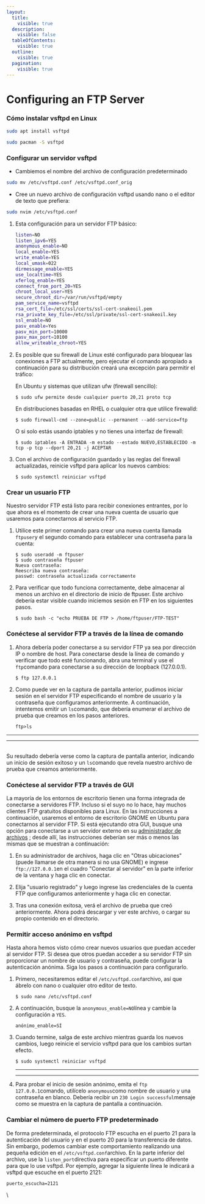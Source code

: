 ```yaml
---
layout:
  title:
    visible: true
  description:
    visible: false
  tableOfContents:
    visible: true
  outline:
    visible: true
  pagination:
    visible: true
---
```


# Configuring an FTP Server

### Cómo instalar vsftpd en Linux

```bash
sudo apt install vsftpd
```

```bash
sudo pacman -S vsftpd
```

### Configurar un servidor vsftpd

* Cambiemos el nombre del archivo de configuración predeterminado

```bash
sudo mv /etc/vsftpd.conf /etc/vsftpd.conf_orig
```

* Cree un nuevo archivo de configuración vsftpd usando nano o el editor de texto que prefiera:

```bash
sudo nvim /etc/vsftpd.conf
```

1.  Esta configuración  para un servidor FTP básico:

    ```bash
    listen=NO
    listen_ipv6=YES
    anonymous_enable=NO
    local_enable=YES
    write_enable=YES
    local_umask=022
    dirmessage_enable=YES
    use_localtime=YES
    xferlog_enable=YES
    connect_from_port_20=YES
    chroot_local_user=YES
    secure_chroot_dir=/var/run/vsftpd/empty
    pam_service_name=vsftpd
    rsa_cert_file=/etc/ssl/certs/ssl-cert-snakeoil.pem
    rsa_private_key_file=/etc/ssl/private/ssl-cert-snakeoil.key
    ssl_enable=NO
    pasv_enable=Yes
    pasv_min_port=10000
    pasv_max_port=10100
    allow_writeable_chroot=YES
    ```


2.  Es posible que su firewall de Linux esté configurado para bloquear las conexiones a FTP actualmente, pero ejecutar el comando apropiado a continuación para su distribución creará una excepción para permitir el tráfico:

    En Ubuntu y sistemas que utilizan ufw (firewall sencillo):

    ```
    $ sudo ufw permite desde cualquier puerto 20,21 proto tcp
    ```

    En distribuciones basadas en RHEL o cualquier otra que utilice firewalld:

    ```
    $ sudo firewall-cmd --zone=public --permanent --add-service=ftp
    ```

    O si solo estás usando iptables y no tienes una interfaz de firewall:

    ```
    $ sudo iptables -A ENTRADA -m estado --estado NUEVO,ESTABLECIDO -m tcp -p tcp --dport 20,21 -j ACEPTAR
    ```
3.  Con el archivo de configuración guardado y las reglas del firewall actualizadas, reinicie vsftpd para aplicar los nuevos cambios:

    ```
    $ sudo systemctl reiniciar vsftpd
    ```

### Crear un usuario FTP

Nuestro servidor FTP está listo para recibir conexiones entrantes, por lo que ahora es el momento de crear una nueva cuenta de usuario que usaremos para conectarnos al servicio FTP.

1.  Utilice este primer comando para crear una nueva cuenta llamada `ftpuser`y el segundo comando para establecer una contraseña para la cuenta:

    ```
    $ sudo useradd -m ftpuser
    $ sudo contraseña ftpuser
    Nueva contraseña:
    Reescriba nueva contraseña:
    passwd: contraseña actualizada correctamente
    ```
2.  Para verificar que todo funciona correctamente, debe almacenar al menos un archivo en el directorio de inicio de ftpuser. Este archivo debería estar visible cuando iniciemos sesión en FTP en los siguientes pasos.

    ```
    $ sudo bash -c "echo PRUEBA DE FTP > /home/ftpuser/FTP-TEST"
    ```

### Conéctese al servidor FTP a través de la línea de comando

1.  Ahora debería poder conectarse a su servidor FTP ya sea por dirección IP o nombre de host. Para conectarse desde la línea de comando y verificar que todo esté funcionando, abra una terminal y use el `ftp`comando para conectarse a su dirección de loopback (127.0.0.1).

    ```
    $ ftp 127.0.0.1
    ```


2.  Como puede ver en la captura de pantalla anterior, pudimos iniciar sesión en el servidor FTP especificando el nombre de usuario y la contraseña que configuramos anteriormente. A continuación, intentemos emitir un `ls`comando, que debería enumerar el archivo de prueba que creamos en los pasos anteriores.

    ```
    ftp>ls
    ```



***

***

\
Su resultado debería verse como la captura de pantalla anterior, indicando un inicio de sesión exitoso y un `ls`comando que revela nuestro archivo de prueba que creamos anteriormente.

### Conéctese al servidor FTP a través de GUI

La mayoría de los entornos de escritorio tienen una forma integrada de conectarse a servidores FTP. Incluso si el suyo no lo hace, hay muchos clientes FTP gratuitos disponibles para Linux. En las instrucciones a continuación, usaremos el entorno de escritorio GNOME en Ubuntu para conectarnos al servidor FTP. Si está ejecutando otra GUI, busque una opción para conectarse a un servidor externo en su [administrador de archivos](https://linuxconfig.org/best-file-manager-for-linux) ; desde allí, las instrucciones deberían ser más o menos las mismas que se muestran a continuación:

1.  En su administrador de archivos, haga clic en "Otras ubicaciones" (puede llamarse de otra manera si no usa GNOME) e ingrese `ftp://127.0.0.1`en el cuadro "Conectar al servidor" en la parte inferior de la ventana y haga clic en conectar.


2.  Elija "usuario registrado" y luego ingrese las credenciales de la cuenta FTP que configuramos anteriormente y haga clic en conectar.


3.  Tras una conexión exitosa, verá el archivo de prueba que creó anteriormente. Ahora podrá descargar y ver este archivo, o cargar su propio contenido en el directorio.



### Permitir acceso anónimo en vsftpd

Hasta ahora hemos visto cómo crear nuevos usuarios que puedan acceder al servidor FTP. Si desea que otros puedan acceder a su servidor FTP sin proporcionar un nombre de usuario y contraseña, puede configurar la autenticación anónima. Siga los pasos a continuación para configurarlo.

1.  Primero, necesitaremos editar el `/etc/vsftpd.conf`archivo, así que ábrelo con nano o cualquier otro editor de texto.

    ```
    $ sudo nano /etc/vsftpd.conf
    ```
2.  A continuación, busque la `anonymous_enable=NO`línea y cambie la configuración a `YES`.

    ```
    anónimo_enable=SÍ
    ```
3.  Cuando termine, salga de este archivo mientras guarda los nuevos cambios, luego reinicie el servicio vsftpd para que los cambios surtan efecto.

    ```
    $ sudo systemctl reiniciar vsftpd
    ```

    ***

    ***
4.  Para probar el inicio de sesión anónimo, emita el `ftp 127.0.0.1`comando, utilícelo `anonymous`como nombre de usuario y una contraseña en blanco. Debería recibir un `230 Login successful`mensaje como se muestra en la captura de pantalla a continuación.



### Cambiar el número de puerto FTP predeterminado

De forma predeterminada, el protocolo FTP escucha en el puerto 21 para la autenticación del usuario y en el puerto 20 para la transferencia de datos. Sin embargo, podemos cambiar este comportamiento realizando una pequeña edición en el `/etc/vsftpd.conf`archivo. En la parte inferior del archivo, use la `listen_port`directiva para especificar un puerto diferente para que lo use vsftpd. Por ejemplo, agregar la siguiente línea le indicará a vsftpd que escuche en el puerto 2121:

```
puerto_escucha=2121
```

\
